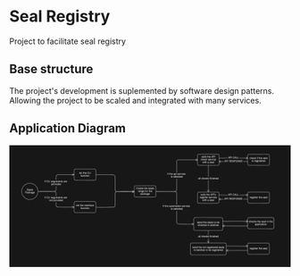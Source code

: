 # Seal Registry

Project to facilitate seal registry

## Base structure

The project's development is suplemented by software design patterns. Allowing the project to be scaled and integrated with many services.

## Application Diagram

![](/assets/application%20diagram.jpg)